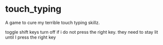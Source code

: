touch_typing
============

A game to cure my terrible touch typing skillz.

toggle shift keys turn off if i do not press the right key. they need to stay lit until I press the right key



